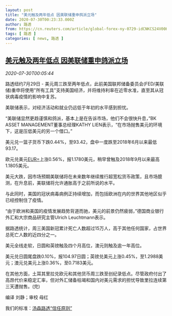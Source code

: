 ```yaml
---
layout: post
title: "美元触及两年低点 因美联储重申鸽派立场"
date: 2020-07-30T00:23:33.000Z
author: 路透
from: https://cn.reuters.com/article/global-forex-ny-0729-idCNKCS24V00H
tags: [ 路透 ]
categories: [ news, 路透 ]
---
```

<!--1596068613000-->
[美元触及两年低点 因美联储重申鸽派立场](https://cn.reuters.com/article/global-forex-ny-0729-idCNKCS24V00H)
------

<div>
<div><i>2020-07-30T00:05:44</i></div><div class="StandardArticleBody_body"><p>路透纽约7月29日 - 美元周三跌至两年低点，此前美国联邦储备委员会(FED/美联储)重申将使用"所有工具"支持美国经济，并将维持利率在近零水准，直至其从冠状病毒疫情的影响中复苏。 </p><p>美联储表示，对经济活动和就业仍远低于年初的水平感到担忧。 </p><p>“美联储显然更趋谨慎和鸽派，基本上是在告诉市场，他们不会很快升息，”BK ASSET MANAGEMENT董事总经理KATHY LIEN表示，“在市场抛售美元的环境下，这是压低美元的另一个借口。” </p><p>美元兑一篮子货币下跌0.44%，至93.42，盘中一度跌至2018年6月以来最低93.17。 </p><p>欧元兑美元<a href="/investing/currencies/quote?srcCurr=EUR&destCurr=USD">EUR=</a>上涨0.56%，报1.1780美元，稍早曾触及2018年9月以来最高1.1805美元。 </p><p>美元大跌，因市场预期美联储将在未来数年继续推行超宽松货币政策，且市场臆测，在升息前，美联储将允许通胀高于之前所说的水平。 </p><p>与此同时，美国的冠状病毒病例正持续增加，而包括欧洲在内的世界其他地区似乎已经控制住了疫情。 </p><p>“由于欧洲和美国的疫情发展趋势背道而驰，美元的前景仍然疲弱，”德国商业银行外汇和大宗商品研究主管Ulrich Leuchtmann表示。 </p><p>据路透统计，周三美国新冠累计死亡人数超过15万人，高于其他任何国家，占世界总死亡人数的近四分之一。 </p><p>美元全线走软，日圆和英镑触及四个月高位，澳元则触及逾一年高位。 </p><p>美元兑日圆尾盘跌0.10%，报104.97日圆；英镑兑美元上涨0.45%，至1.2988美元；澳元兑美元上涨0.36%，至0.7183美元。 </p><p>在其他方面，土耳其里拉兑欧元和其他货币周三跌至创纪录低点。尽管政府付出了高昂代价来稳定汇率，但对外汇储备枯竭和国内对美元需求的担忧导致里拉连续第三天遭抛售。(完)     </p><div class="Attribution_container"><div class="Attribution_attribution"><p class="Attribution_content">编译 刘静；审校 母红</p></div></div><div class="StandardArticleBody_trustBadgeContainer"><span class="StandardArticleBody_trustBadgeTitle">我们的标准：</span><span class="trustBadgeUrl"><a href="https://www.thomsonreuters.cn/content/dam/openweb/documents/pdf/china/brochures/about-us-1.pdf">汤森路透“信任原则”</a></span></div></div>
</div>

